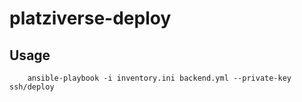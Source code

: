 # platziverse-deploy

## Usage

```
    ansible-playbook -i inventory.ini backend.yml --private-key ssh/deploy